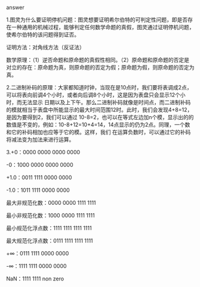 answer

1.图灵为什么要证明停机问题：图灵想要证明希尔伯特的可判定性问题，即是否存在一种通用的机械过程，能够判定任何数学命题的真假，图灵通过证明停机问题，
使希尔伯特的该问题得到证否。

证明方法：对角线方法（反证法）

数学原理：（1）逆否命题和原命题的真假性相同。（2）原命题和原命题的否定是对立的存在：原命题为真，则原命题的否定为假；原命题为假，则原命题的否定为真。

2.二进制补码的原理：大家都知道时钟，当现在是10点时，我们要将表调成2点，可以将表向前调4个小时，或者向后调8个小时，这是因为表盘只会显示12个小时，而无法显示
日期以及上下午。那么二进制补码就像是时间点，而二进制补码的模就相当于表盘中所能显示的最大时间范围12时。此时，我们会发现4+8=12，是因为要得到2，我们可以通过
10-8=2，也可以在等式左边加n个模，显示出的的数值是不变的，例如：10-8+12=10+4=14，14点显示的仍为2点。同理，一个数和它的补码相加也应等于它的模。这样，我们
在运算负数时，可以通过它的补码将减法变为加法来进行运算。

3.+0：0000 0000 0000 0000 

-0：1000 0000 0000 0000

+1.0：0011 1111 0000 0000 

-1.0：1011 1111 0000 0000

最大非规范化数：0000 0000 1111 1111  

最小非规范化数：1000 0000 1111 1111  

最小规范化浮点数：1111 1111 1111 1111

最大规范化浮点数：0111 1111 1111 1111

+∞：0111 1111 0000 0000

-∞：1111 1111 0000 0000

NaN：1111 1111	non zero

